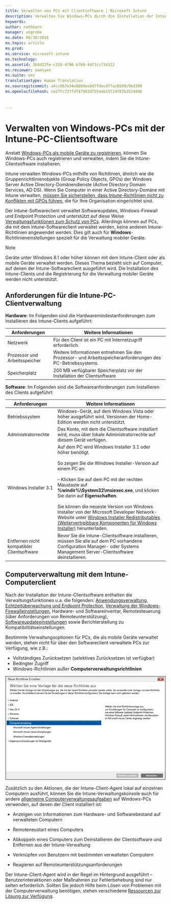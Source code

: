 ```yaml
---
title: Verwalten von PCs mit Clientsoftware | Microsoft Intune
description: Verwalten Sie Windows-PCs durch die Installation der Intune-Clientsoftware.
keywords: 
author: nathbarn
manager: angrobe
ms.date: 08/30/2016
ms.topic: article
ms.prod: 
ms.service: microsoft-intune
ms.technology: 
ms.assetid: 3b8d22fe-c318-4796-b760-44f1ccf34312
ms.reviewer: owenyen
ms.suite: ems
translationtype: Human Translation
ms.sourcegitcommit: a4cc8b7e34e8809eebd7fdec8ffac0599c96d309
ms.openlocfilehash: ce27fc737fdf47903d7554eb15f24f07b3524406


---
```


# Verwalten von Windows-PCs mit der Intune-PC-Clientsoftware
Anstatt [Windows-PCs als mobile Geräte zu registrieren](set-up-windows-device-management-with-microsoft-intune.md), können Sie Windows-PCs auch registrieren und verwalten, indem Sie die Intune-Clientsoftware installieren.

Intune verwalten Windows-PCs mithilfe von Richtlinien, ähnlich wie die Gruppenrichtlinienobjekte (Group Policy Objects, GPOs) der Windows Server Active Directory-Domänendienste (Active Directory Domain Services, AD DS). Wenn Sie Computer in einer Active Directory-Domäne mit Intune verwalten, [müssen Sie sicherstellen, dass Intune-Richtlinien nicht zu Konflikten mit GPOs führen](resolve-gpo-and-microsoft-intune-policy-conflicts.md), die für Ihre Organisation eingerichtet sind.

Der Intune-Softwareclient verwaltet Softwareupdates, Windows-Firewall und Endpoint Protection und unterstützt auf diese Weise [Verwaltungsfunktionen zum Schutz von PCs](policies-to-protect-windows-pcs-in-microsoft-intune.md). Allerdings können auf PCs, die mit dem Intune-Softwareclient verwaltet werden, keine anderen Intune-Richtlinien angewendet werden. Dies gilt auch für **Windows**-Richtlinieneinstellungen speziell für die Verwaltung mobiler Geräte.

> [!NOTE]
> Geräte unter Windows 8.1 oder höher können mit dem Intune-Client oder als mobile Geräte verwaltet werden. Dieses Thema bezieht sich auf Computer, auf denen der Intune-Softwareclient ausgeführt wird. Die Installation des Intune-Clients und die Registrierung für die Verwaltung mobiler Geräte werden nicht unterstützt.

## Anforderungen für die Intune-PC-Clientverwaltung

**Hardware**: Im Folgenden sind die Hardwaremindestanforderungen zum Installieren des Intune-Clients aufgeführt:

|Anforderungen|Weitere Informationen|
|---------------|--------------------|
|Netzwerk|Für den Client ist ein PC mit Internetzugriff erforderlich.|
|Prozessor und Arbeitsspeicher|Weitere Informationen entnehmen Sie den Prozessor- und Arbeitsspeicheranforderungen des PC-Betriebssystems.|
|Speicherplatz|200 MB verfügbarer Speicherplatz vor der Installation der Clientsoftware|

**Software**: Im Folgenden sind die Softwareanforderungen zum Installieren des Clients aufgeführt:

|Anforderungen|Weitere Informationen|
|---------------|--------------------|
|Betriebssystem | Windows-Gerät, auf dem Windows Vista oder höher ausgeführt wird. Versionen der Home-Edition werden nicht unterstützt.|
|Administratorrechte|Das Konto, mit dem die Clientsoftware installiert wird, muss über lokale Administratorrechte auf diesem Gerät verfügen.|
|Windows Installer 3.1|Auf dem PC wird Windows Installer 3.1 oder höher benötigt.<br /><br />So zeigen Sie die Windows Installer-Version auf einem PC an:<br /><br />– Klicken Sie auf dem PC mit der rechten Maustaste auf **%windir%\System32\msiexec.exe**, und klicken Sie dann auf **Eigenschaften**.<br /><br />Sie können die neueste Version von Windows Installer von der Microsoft Developer Network-Website unter [Windows Installer Redistributables (Weitervertreibbare Komponenten für Windows Installer)](http://go.microsoft.com/fwlink/?LinkID=234258) herunterladen.|
|Entfernen nicht kompatibler Clientsoftware|Bevor Sie die Intune-Clientsoftware installieren, müssen Sie alle auf dem PC vorhandene Configuration Manager- oder Systems Management Server-Clientsoftware deinstallieren.|

## Computerverwaltung mit dem Intune-Computerclient
Nach der Installation der Intune-Clientsoftware enthalten die Verwaltungsfunktionen u.a. die folgenden: [Anwendungsverwaltung](deploy-apps-in-microsoft-intune.md), [Echtzeitüberwachung und Endpoint Protection](help-secure-windows-pcs-with-endpoint-protection-for-microsoft-intune.md), [Verwaltung der Windows-Firewalleinstellungen](help-protect-windows-pcs-using-windows-firewall-policies-in-microsoft-intune.md), Hardware- und Softwareinventar, Remotesteuerung (über Anforderungen von Remoteunterstützung), [Softwareupdateeinstellungen](keep-windows-pcs-up-to-date-with-software-updates-in-microsoft-intune.md) sowie Berichterstellung zu Kompatibilitätseinstellungen.

Bestimmte Verwaltungsoptionen für PCs, die als mobile Geräte verwaltet werden, stehen nicht für über den Softwareclient verwaltete PCs zur Verfügung, wie z.B.:

-   Vollständiges Zurücksetzen (selektives Zurücksetzen ist verfügbar)
-   Bedingter Zugriff
-   Windows-Richtlinien außer **Computerverwaltungsrichtlinien**

![Richtlinienvorlage für Windows-PCs](../media/pc_policy_template.png)

Zusätzlich zu den Aktionen, die der Intune-Client-Agent lokal auf einzelnen Computern ausführt, können Sie die Intune-Verwaltungskonsole auch für andere [allgemeine Computerverwaltungsaufgaben](common-windows-pc-management-tasks-with-the-microsoft-intune-computer-client.md) auf Windows-PCs verwenden, auf denen der Client installiert ist:

-   Anzeigen von Informationen zum Hardware- und Softwarebestand auf verwalteten Computern

-   Remoteneustart eines Computers

-   Abkoppeln eines Computers zum Deinstallieren der Clientsoftware und Entfernen aus der Intune-Verwaltung

-   Verknüpfen von Benutzern mit bestimmten verwalteten Computern

-   Reagieren auf Remoteunterstützungsanforderungen

Der Intune-Client-Agent wird in der Regel im Hintergrund ausgeführt – Benutzerinteraktionen oder Maßnahmen zur Fehlerbehebung sind nur selten erforderlich. Sollten Sie jedoch Hilfe beim Lösen von Problemen mit der Computerverwaltung benötigen, stehen verschiedene [Ressourcen zur Lösung zur Verfügung](/intune/troubleshoot/troubleshoot-client-setup-in-microsoft-intune).



<!--HONumber=Sep16_HO2-->


